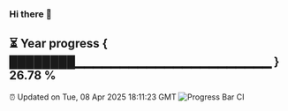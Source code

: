 ### Hi there 👋
⏳ Year progress { ████████▁▁▁▁▁▁▁▁▁▁▁▁▁▁▁▁▁▁▁▁▁▁ } 26.78 %
---
⏰ Updated on Tue, 08 Apr 2025 18:11:23 GMT
![Progress Bar CI](https://github.com/Moyi321/Moyi321/workflows/Progress%20Bar%20CI/badge.svg)
